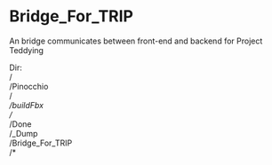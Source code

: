 # Bridge_For_TRIP
An bridge communicates between front-end and backend for Project Teddying


Dir:<br />
  /<br />
    /Pinocchio<br />
      /*<br />
    /buildFbx<br />
      /*<br />
    /Done<br />
      /_Dump<br />
    /Bridge_For_TRIP<br />
      /*<br />
